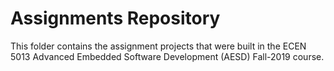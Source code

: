 # Assignments Repository

This folder contains the assignment projects that were built in the ECEN 5013 Advanced Embedded Software Development (AESD) Fall-2019 course.
